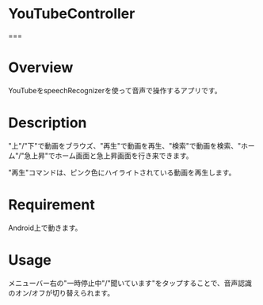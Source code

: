 # YouTubeController
===

# Overview

YouTubeをspeechRecognizerを使って音声で操作するアプリです。

# Description

"上"/"下"で動画をブラウズ、"再生"で動画を再生、"検索"で動画を検索、"ホーム"/"急上昇"でホーム画面と急上昇画面を行き来できます。

"再生"コマンドは、ピンク色にハイライトされている動画を再生します。


# Requirement

Android上で動きます。

# Usage

メニューバー右の"一時停止中"/"聞いています"をタップすることで、音声認識のオン/オフが切り替えられます。


